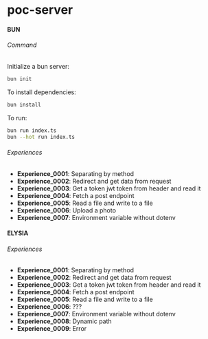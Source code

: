 # poc-server

#### BUN

###### Command

Initialize a bun server:

```bash
bun init
```

To install dependencies:

```bash
bun install
```

To run:

```bash
bun run index.ts
bun --hot run index.ts
```

###### Experiences

- **Experience_0001**: Separating by method
- **Experience_0002**: Redirect and get data from request
- **Experience_0003**: Get a token jwt token from header and read it
- **Experience_0004**: Fetch a post endpoint
- **Experience_0005**: Read a file and write to a file
- **Experience_0006**: Upload a photo
- **Experience_0007**: Environment variable without dotenv

#### ELYSIA

###### Experiences

- **Experience_0001**: Separating by method
- **Experience_0002**: Redirect and get data from request
- **Experience_0003**: Get a token jwt token from header and read it
- **Experience_0004**: Fetch a post endpoint
- **Experience_0005**: Read a file and write to a file
- **Experience_0006**: ???
- **Experience_0007**: Environment variable without dotenv
- **Experience_0008**: Dynamic path
- **Experience_0009**: Error